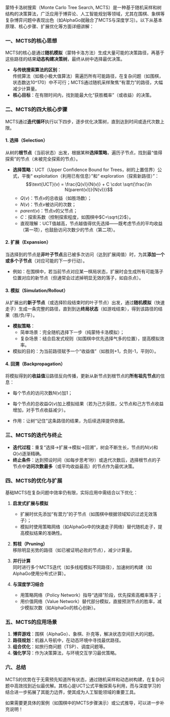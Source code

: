蒙特卡洛树搜索（Monte Carlo Tree Search, MCTS）是一种基于随机采样和树结构的决策算法，广泛应用于博弈论、人工智能规划等领域，尤其在围棋、象棋等复杂博弈问题中表现出色（如AlphaGo就融合了MCTS与深度学习）。以下从基本原理、核心步骤、扩展优化等方面详细讲解：


### **一、MCTS的核心思想**
MCTS的核心是通过**随机模拟**（蒙特卡洛方法）生成大量可能的决策路径，再基于这些路径的结果**动态构建决策树**，最终从树中选择最优决策。

- **与传统搜索算法的区别**：  
  传统算法（如极小极大值算法）需遍历所有可能路径，在复杂问题（如围棋，状态数达10^170）中不可行；MCTS通过随机采样聚焦“有潜力”的路径，大幅减少计算量。  
- **核心目标**：在有限时间内，找到能最大化“获胜概率”（或收益）的决策。


### **二、MCTS的四大核心步骤**
MCTS通过**迭代循环**执行以下四步，逐步优化决策树，直到达到时间或迭代次数上限。

#### 1. 选择（Selection）
从树的**根节点**（当前状态）出发，根据某种**选择策略**，遍历子节点，找到最“值得探索”的节点（未被完全探索的节点）。

- **选择策略**：UCT（Upper Confidence Bound for Trees，树的上置信界）公式，平衡“ exploitation（利用已有信息）”和“ exploration（探索新路径）”：  
  $$\text{UCT}(v) = \frac{Q(v)}{N(v)} + C \cdot \sqrt{\frac{\ln N(parent(v))}{N(v)}}$$  
  - $Q(v)$：节点$v$的总收益（如胜场数）；  
  - $N(v)$：节点$v$被访问的次数；  
  - $parent(v)$：节点$v$的父节点；  
  - $C$：探索系数（控制探索程度，如围棋中$C=\sqrt{2}$）。  
  - 直观理解：UCT值越高，节点越值得优先选择——既考虑节点的平均收益（第一项），也鼓励访问次数少的节点（第二项）。

#### 2. 扩展（Expansion）
当选择到的节点是**非叶子节点**且已被多次访问（达到扩展阈值）时，为其**添加一个或多个子节点**（对应可能的下一步行动）。

- 例如：在围棋中，若当前节点对应某一棋局状态，扩展时会生成所有可能落子位置对应的新节点（但通常会过滤掉明显无效的落子，如自杀点）。

#### 3. 模拟（Simulation/Rollout）
从扩展出的**新子节点**（或选择阶段结束时的叶子节点）出发，通过**随机模拟**（快速走子）生成一条完整的路径，直到到达**终局状态**（如游戏结束），得到该路径的结果（胜/负/平）。

- **模拟策略**：  
  - 简单场景：完全随机选择下一步（纯蒙特卡洛模拟）；  
  - 复杂场景：结合启发式规则（如围棋中优先选择气多的位置），提高模拟效率。  
- 模拟的目的：为当前路径赋予一个“收益值”（如胜则+1，负则-1，平则0）。

#### 4. 回溯（Backpropagation）
将模拟得到的**收益值**沿路径反向传播，更新从新节点到根节点的**所有祖先节点**的信息：  
- 每个节点的访问次数$N(v)$加1；  
- 每个节点的总收益$Q(v)$加上模拟结果（若为己方获胜，父节点和己方节点收益增加，对手节点收益减少）。

- 作用：让树“记住”这条路径的结果，为后续选择提供依据。


### **三、MCTS的迭代与终止**
- **迭代过程**：重复“选择→扩展→模拟→回溯”，树会不断生长，节点的$N(v)$和$Q(v)$逐渐精确。  
- **终止条件**：达到预设时间（如每步思考1秒）或迭代次数后，选择根节点的子节点中**访问次数最多**（或平均收益最高）的节点作为最优决策。


### **四、MCTS的优化与扩展**
基础MCTS在复杂问题中效率仍有限，实际应用中需结合以下优化：

1. **启发式扩展与模拟**  
   - 扩展时优先添加“有潜力”的子节点（如围棋中根据领域知识过滤无效落子）；  
   - 模拟时使用策略网络（如AlphaGo中的快速走子网络）替代随机走子，提高模拟结果的准确性。

2. **剪枝（Pruning）**  
   移除明显劣势的路径（如已被证明必败的节点），减少计算量。

3. **并行计算**  
   同时进行多个MCTS迭代（如多线程模拟不同路径），加速树的构建（如AlphaGo使用分布式计算）。

4. **与深度学习结合**  
   - 用策略网络（Policy Network）指导“选择”阶段，优先探索高概率落子；  
   - 用价值网络（Value Network）替代部分模拟，直接预测节点的胜率，减少模拟次数（如AlphaGo的核心创新）。


### **五、MCTS的应用场景**
1. **博弈游戏**：围棋（AlphaGo）、象棋、扑克等，解决状态空间巨大的问题。  
2. **路径规划**：机器人导航中，在动态环境中寻找最优路径。  
3. **组合优化**：如旅行商问题（TSP）、调度问题等。  
4. **强化学习**：作为决策算法，与环境交互学习最优策略。


### **六、总结**
MCTS的优势在于无需预先知道所有状态，通过随机采样和动态树构建，在复杂问题中高效找到近似最优解。其核心是UCT公式平衡探索与利用，而与深度学习的结合进一步拓展了其能力边界，使其成为人工智能领域的重要工具。

如果需要更具体的案例（如围棋中的MCTS步骤演示）或公式推导，可以进一步补充说明！
